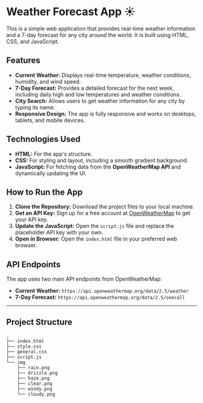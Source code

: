# Weather Forecast App ☀️

This is a simple web application that provides real-time weather information and a 7-day forecast for any city around the world. It is built using HTML, CSS, and JavaScript.

## Features

  * **Current Weather:** Displays real-time temperature, weather conditions, humidity, and wind speed.
  * **7-Day Forecast:** Provides a detailed forecast for the next week, including daily high and low temperatures and weather conditions.
  * **City Search:** Allows users to get weather information for any city by typing its name.
  * **Responsive Design:** The app is fully responsive and works on desktops, tablets, and mobile devices.

## Technologies Used

  * **HTML:** For the app's structure.
  * **CSS:** For styling and layout, including a smooth gradient background.
  * **JavaScript:** For fetching data from the **OpenWeatherMap API** and dynamically updating the UI.

## How to Run the App

1.  **Clone the Repository:** Download the project files to your local machine.
2.  **Get an API Key:** Sign up for a free account at [OpenWeatherMap](https://openweathermap.org/) to get your API key.
3.  **Update the JavaScript:** Open the `script.js` file and replace the placeholder API key with your own.
4.  **Open in Browser:** Open the `index.html` file in your preferred web browser.

## API Endpoints

The app uses two main API endpoints from OpenWeatherMap:

  * **Current Weather:** `https://api.openweathermap.org/data/2.5/weather`
  * **7-Day Forecast:** `https://api.openweathermap.org/data/2.5/onecall`

-----

## Project Structure

```
.
├── index.html
├── style.css
├── general.css
├── script.js
└── img
    ├── rain.png
    ├── drizzle.png
    ├── haze.png
    ├── clear.png
    ├── windy.png
    └── cloudy.png
```
```